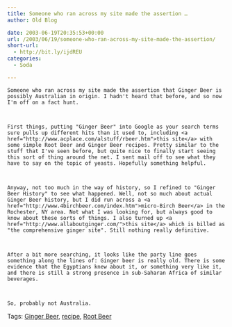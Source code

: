 ```yaml
---
title: Someone who ran across my site made the assertion …
author: Old Blog

date: 2003-06-19T20:35:53+00:00
url: /2003/06/19/someone-who-ran-across-my-site-made-the-assertion/
short-url:
  - http://bit.ly/ijdREU
categories:
  - Soda

---
```

<div class='microid-http+http:sha1:6f23f341c2ee8ce84a5c1f2d1fd1e4fbc624c18f'>
  
    Someone who ran across my site made the assertion that Ginger Beer is possibly Australian in origin. I hadn't heard that before, and so now I'm off on a fact hunt.
  
  
  
    First things, putting "Ginger Beer" into Google as your search terms sure pulls up different hits than it used to, including <a href="http://www.acplace.com/alstuff/rbeer.htm">this site</a> with some simple Root Beer and Ginger Beer recipes. Pretty similar to the stuff that I've seen before, but quite nice to finally start seeing this sort of thing around the net. I sent mail off to see what they have to say on the topic of yeasts. Hopefully something helpful.
  
  
  
    Anyway, not too much in the way of history, so I refined to "Ginger Beer History" to see what happened. Well, not so much about actual Ginger Beer history, but I did run across a <a href="http://www.4birchbeer.com/index.htm">micro-Birch Beer</a> in the Rochester, NY area. Not what I was looking for, but always good to know about these sorts of things. I also turned up <a href="http://www.allaboutginger.com/">this site</a> which is billed as "the comprehensive ginger site". Still nothing really definitive.
  
  
  
    After a bit more searching, it looks like the party line goes something along the lines of: Ginger beer is really old. There is some evidence that the Egyptians knew about it, or something very like it, and there is still a strong presence in sub-Saharan Africa of similar beverages.
  
  
  
    So, probably not Australia.
  
</div>

<div class="st-post-tags">
  Tags: <a href="http://www.cavort.org/tag/ginger-beer/" title="Ginger Beer" rel="tag">Ginger Beer</a>, <a href="http://www.cavort.org/tag/recipe/" title="recipe" rel="tag">recipe</a>, <a href="http://www.cavort.org/tag/root-beer/" title="Root Beer" rel="tag">Root Beer</a><br />
</div>